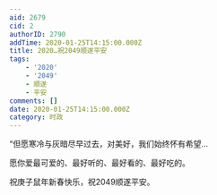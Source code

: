 ```yaml
---
aid: 2679
cid: 2
authorID: 2790
addTime: 2020-01-25T14:15:00.000Z
title: 2020…祝2049顺遂平安
tags:
    - '2020'
    - '2049'
    - 顺遂
    - 平安
comments: []
date: 2020-01-25T14:15:00.000Z
category: 时政
---
```


“但愿寒冷与灰暗尽早过去，对美好，我们始终怀有希望…

愿你爱最可爱的、最好听的、最好看的、最好吃的。

祝庚子鼠年新春快乐，祝2049顺遂平安。
